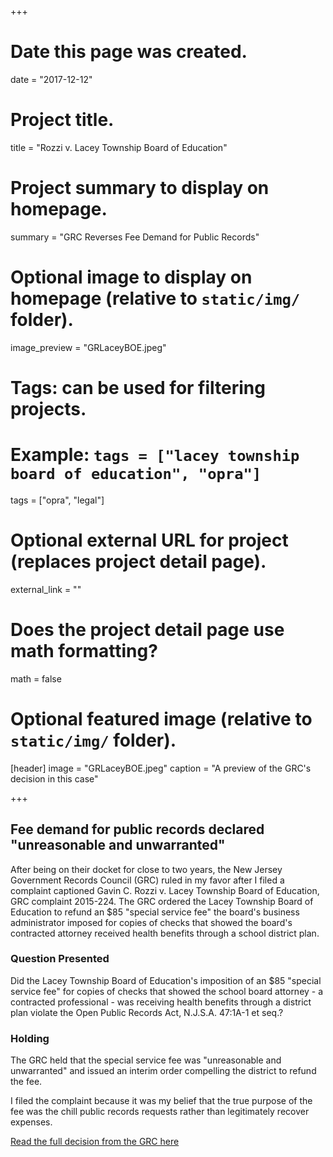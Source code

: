 +++
# Date this page was created.
date = "2017-12-12"

# Project title.
title = "Rozzi v. Lacey Township Board of Education"

# Project summary to display on homepage.
summary = "GRC Reverses Fee Demand for Public Records"

# Optional image to display on homepage (relative to `static/img/` folder).
image_preview = "GRLaceyBOE.jpeg"

# Tags: can be used for filtering projects.
# Example: `tags = ["lacey township board of education", "opra"]`
tags = ["opra", "legal"]

# Optional external URL for project (replaces project detail page).
external_link = ""

# Does the project detail page use math formatting?
math = false

# Optional featured image (relative to `static/img/` folder).
[header]
image = "GRLaceyBOE.jpeg"
caption = "A preview of the GRC's decision in this case"

+++
## Fee demand for public records declared "unreasonable and unwarranted"

After being on their docket for close to two years, the New Jersey Government Records Council (GRC) ruled in my favor after I filed a complaint captioned Gavin C. Rozzi v. Lacey Township Board of Education, GRC complaint 2015-224. The GRC ordered the Lacey Township Board of Education to refund an $85 "special service fee" the board's business administrator imposed for copies of checks that showed the board's contracted attorney received health benefits through a school district plan.

### Question Presented

Did the Lacey Township Board of Education's imposition of an $85 "special service fee" for copies of checks that showed the school board attorney - a contracted professional - was receiving health benefits through a district plan violate the Open Public Records Act, N.J.S.A. 47:1A-1 et seq.?

### Holding

The GRC held that the special service fee was "unreasonable and unwarranted" and issued an interim order compelling the district to refund the fee.

I filed the complaint because it was my belief that the true purpose of the fee was the chill public records requests rather than legitimately recover expenses.

[Read the full decision from the GRC here](/files/2015-224.pdf)
